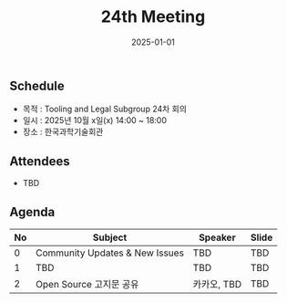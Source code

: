 ﻿---
title: "24th Meeting"
linkTitle: "24th Meeting"
weight: 7
date: 2025-01-01
type: docs
categories: ["Tooling&Legal"]
tags: []
description: Tooling & Legal Subgroup 24th Meeting
---

## Schedule
* 목적 : Tooling and Legal Subgroup 24차 회의
* 일시 : 2025년 10월 x일(x) 14:00 ~ 18:00
* 장소 : 한국과학기술회관

## Attendees
* TBD

## Agenda
| No | Subject           | Speaker | Slide |
|----|-----------------|------|------|
| 0  | Community Updates & New Issues | TBD | TBD |
| 1  | TBD | TBD | TBD |
| 2  | Open Source 고지문 공유 | 카카오, TBD | TBD |

<!--

## Attendees

## Meeting Minutes

## Photo Gallery

<div ><span class="image fit">
</span></div> -->